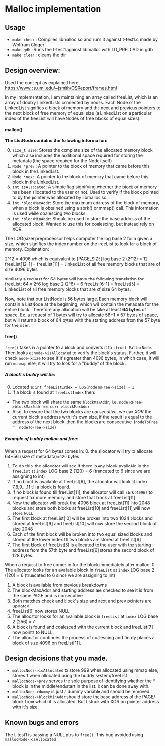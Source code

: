 Malloc implementation
=======================================

Usage
---------------------------------------
* `make check`  : Compiles libmalloc.so and runs it against t-test1.c made by Wolfram Gloger
* `make gdb`    : Runs the t-test1 against libmalloc with LD_PRELOAD in gdb
* `make clean`  : cleans the dir

Design overview:
---------------------------------------

Used the concept as explained here:
https://www.cs.uml.edu/~jsmith/OSReport/frames.html

In my implementation, I am maintaining an array called freeList, which
is an array of doubly LinkedLists connected by nodes.
Each Node of the LinkedList signifies a block of memory and the next and
previous pointers to the next block of free memory of equal size (a
LinkedList on a particular index of the freeList will have Nodes of free
blocks of equal sizes):
#### malloc()

**The ListNode contains the following information:**

0. `size_t size`: Stores the complete size of the allocated memory block
which also includes the additional space required for storing the
metadata (the space required for the Node itself)
1. `Node *prev` : A pointer to the block of memory that came before this
block in the LinkedList.
2. `Node *next`: A pointer to the block of memory that came before this
block in the LinkedList.
3. `int isAllocated`: A simple flag signifying whether the block of memory
has been allocated to the user or not. Used to verify if the block pointed to by the pointer was allocated by libmalloc.so
4. `int *blockMaxAddr`: Store the maximum address of the block of memory,
when a block is obtained using a sbrk() or mmap() call. This information is used while coalescing two blocks.
5. `int *blockMinAddr`: Should be used to store the base address of the allocated block. Wanted to use this for coalescing, but instead rely on XOR.

The LOG(size) preprocessor helps computer the log base 2 for a given a
size, which signifies the index number on the freeList to look for a
block of memory. Explanation:

2^12 = 4096 which is equivalent to [PAGE_SIZE]
log base 2 (2^12) = 12
freeList[12-1] = freeList[11] = LinkedList of all free memory blocks
that are of size 4096 bytes

similarly a request for 64 bytes will have the following translation for
freeList:
64 = 2^6
log base 2 (2^6) = 6
freeList[6-1] = freeList[5] = LinkedList of all free memory blocks that
are of size 64 bytes.

Now, note that our ListNode is 56 bytes large. Each memory block will
contain a ListNode at the beginning, which will contain the metadata for
the entire block. Therefore any allocation will be take at least **64 bytes** of space. Ex. a request of 1 bytes will try to allocate 56+1 = 57 bytes of space, but will return a block of 64 bytes with the starting address from the 57 byte for the user.
#### free()

`free()` takes in a pointer to a block and converts it to `struct MallocNode`. Then looks at `node->isAllocated` to verify the block's status. Further, it will check `node->size` to see if it's greater than 4096 bytes, in which case, it will run `munmap` else, it will try to look for a "buddy" of the block.

##### A block's buddy will be:
0. Located at `int freeListIndex = LOG(nodeToFree->size) - 1`
1. If a block is found at `freeListIndex` then:
  * The two block will share the same `blockMaxAddr`, i.e. `nodeToFree->blockMaxAddr == curr->blockMaxAddr`
  * Also, to ensure that the two blocks are *consecutive*, we can *XOR* the current block's address with it's own size, if the result is equal to the address of the next block, then the blocks are consecutive. (`nodeToFree ^  nodeToFree->size`)

##### Example of buddy malloc and free:
When a request for 64 bytes comes in:
0. the allocator will try to allocate 64+56 (size of metadata)=120 bytes
1. To do this, the allocator will see if there is any block available in the `freeList` at `index` LOG base 2 (120) = 6 (truncated to 6 since we are assigning to int)
2. If no block is available at freeList[6], the allocator will look at index 7,8,9....11 till a block is found.
3. If no block is found till freeList[11], the allocator will call `sbrk(4096)` to request for more memory, and store that block at freeList[11]
4. Now the allocator will break the 4096 block at freeList[11] into 2048 blocks and store both blocks at freeList[10] and freeList[11] will now store `NULL`
5. The first block at freeList[10] will be broken into two 1024 blocks and stored at freeList[9] and freeList[10] will now store the second block of size 2048.
6. Each of the first block will be broken into two equal sized blocks and stored at the lower index till two blocks are stored at freeList[6]
7. The first block of freeList[6] is allocated to the user with the starting address from the 57th byte and freeList[6] stores the second block of 128 bytes.

When a request to free comes in for the block immediately after malloc:
0. The allocator looks for an available block in `freeList` at `index` LOG base 2 (120) = 6 (truncated to 6 since we are assigning to int)
1. A block is available from previous breakdowns
2. The blockMaxAddr and starting address are checked to see it is from the same PAGE and is consecutive
3. Both matches check and block's size and next and prev pointers are updated
4. freeList[6] now stores NULL
5. The allocator looks for an available block in `freeList` at `index` LOG base 2 (256) = 7
6. A block is found and coalesced with the current block and freeList[7] now points to NULL.
7. The allocator continues the process of coalescing and finally places a block of size 4096 on freeList[11].

Design decisions that you made.
--------------------
* `mallocNode->isAllocated` to store 999 when allocated using mmap else, stores 1 when allocated using the buddy system/freeList
* `mallocNode->prev` serves the sole purpose of identifying whether the * block is in the middle/end/start in the list. It can be done away with.
* `mallocNode->dummy` is just a dummy variable and should be removed.
* `mallocNode->blockMinAddr` should store the base address of the PAGE/ block from which it is allocated. But I stuck with XOR on pointer address with it's size.

Known bugs and errors
--------------------
The t-test1 is passing a NULL ptrs to `free()`. This bug avoided using `mallocNode->isAllocated`
